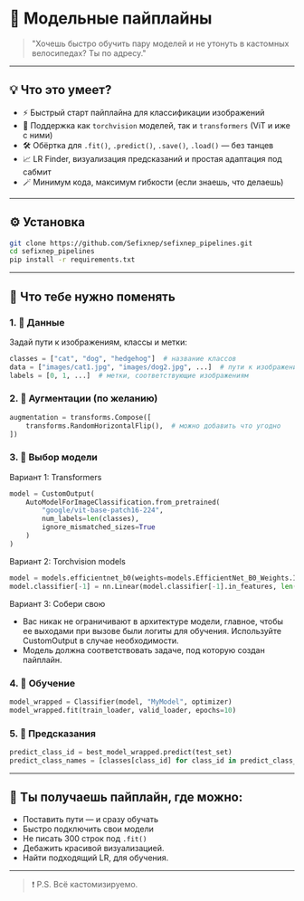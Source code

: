 # 🚀 Модельные пайплайны

> "Хочешь быстро обучить пару моделей и не утонуть в кастомных велосипедах? Ты по адресу."

---

## 💡 Что это умеет?

- ⚡ Быстрый старт пайплайна для классификации изображений
- 🧠 Поддержка как `torchvision` моделей, так и `transformers` (ViT и иже с ними)
- 🛠️ Обёртка для `.fit()`, `.predict()`, `.save()`, `.load()` — без танцев
- 📈 LR Finder, визуализация предсказаний и простая адаптация под сабмит
- 🪄 Минимум кода, максимум гибкости (если знаешь, что делаешь)

---

## ⚙️ Установка

```bash
git clone https://github.com/Sefixnep/sefixnep_pipelines.git
cd sefixnep_pipelines
pip install -r requirements.txt
```

---

## 🔧 Что тебе нужно поменять

### 1. 📁 Данные

Задай пути к изображениям, классы и метки:

```python
classes = ["cat", "dog", "hedgehog"]  # название классов
data = ["images/cat1.jpg", "images/dog2.jpg", ...]  # пути к изображениям
labels = [0, 1, ...]  # метки, соответствующие изображениям
```

### 2. 🎨 Аугментации (по желанию)

```python
augmentation = transforms.Compose([
    transforms.RandomHorizontalFlip(),  # можно добавить что угодно
])
```

### 3. 🧠 Выбор модели

Вариант 1: Transformers

```python
model = CustomOutput(
    AutoModelForImageClassification.from_pretrained(
        "google/vit-base-patch16-224",
        num_labels=len(classes),
        ignore_mismatched_sizes=True
    )
)
```

Вариант 2: Torchvision models

```python
model = models.efficientnet_b0(weights=models.EfficientNet_B0_Weights.IMAGENET1K_V1)
model.classifier[-1] = nn.Linear(model.classifier[-1].in_features, len(classes))
```

Вариант 3: Собери свою

 - Вас никак не ограничивают в архитектуре модели, главное, чтобы ее выходами при вызове были логиты для обучения. Используйте CustomOutput в случае необходимости.
 - Модель должна соответствовать задаче, под которую создан пайплайн.

### 4. 🏁 Обучение

```python
model_wrapped = Classifier(model, "MyModel", optimizer)
model_wrapped.fit(train_loader, valid_loader, epochs=10)
```

### 5. 🧪 Предсказания

```python
predict_class_id = best_model_wrapped.predict(test_set)
predict_class_names = [classes[class_id] for class_id in predict_class_id]
```

---

## 🤝 Ты получаешь пайплайн, где можно:

- Поставить пути — и сразу обучать
- Быстро подключить свои модели
- Не писать 300 строк под `.fit()`
- Дебажить красивой визуализацией.
- Найти подходящий LR, для обучения.

---

> ❗ P.S. Всё кастомизируемо.
